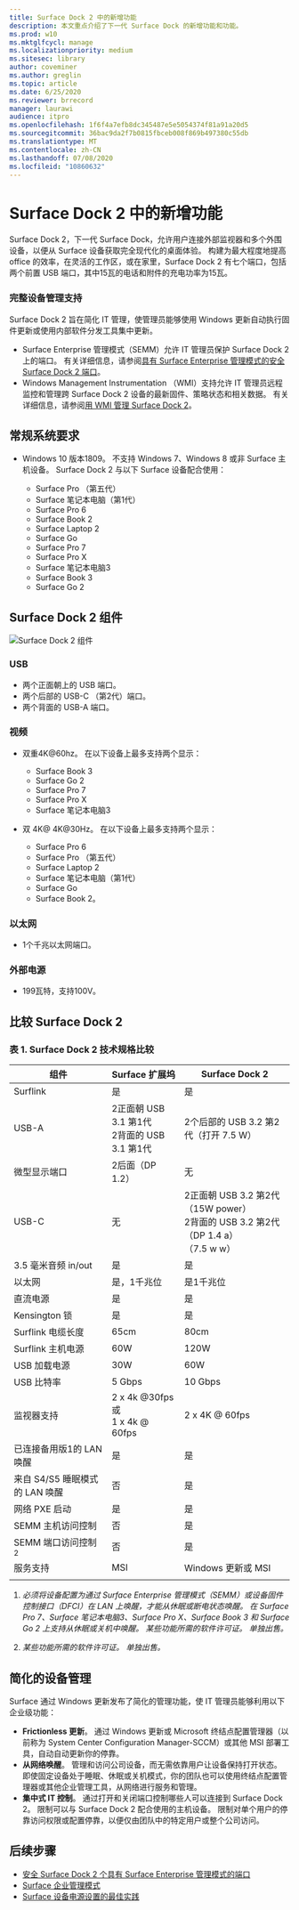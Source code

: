 ```yaml
---
title: Surface Dock 2 中的新增功能
description: 本文重点介绍了下一代 Surface Dock 的新增功能和功能。
ms.prod: w10
ms.mktglfcycl: manage
ms.localizationpriority: medium
ms.sitesec: library
author: coveminer
ms.author: greglin
ms.topic: article
ms.date: 6/25/2020
ms.reviewer: brrecord
manager: laurawi
audience: itpro
ms.openlocfilehash: 1f6f4a7efb8dc345487e5e5054374f81a91a20d5
ms.sourcegitcommit: 36bac9da2f7b0815fbceb008f869b497380c55db
ms.translationtype: MT
ms.contentlocale: zh-CN
ms.lasthandoff: 07/08/2020
ms.locfileid: "10860632"
---
```

# Surface Dock 2 中的新增功能

Surface Dock 2，下一代 Surface Dock，允许用户连接外部监视器和多个外围设备，以便从 Surface 设备获取完全现代化的桌面体验。 构建为最大程度地提高 office 的效率，在灵活的工作区，或在家里，Surface Dock 2 有七个端口，包括两个前置 USB 端口，其中15瓦的电话和附件的充电功率为15瓦。 

### 完整设备管理支持

Surface Dock 2 旨在简化 IT 管理，使管理员能够使用 Windows 更新自动执行固件更新或使用内部软件分发工具集中更新。

- Surface Enterprise 管理模式（SEMM）允许 IT 管理员保护 Surface Dock 2 上的端口。 有关详细信息，请参阅[具有 Surface Enterprise 管理模式的安全 Surface Dock 2 端口](https://techcommunity.microsoft.com/t5/surface-it-pro-blog/secure-surface-dock-2-ports-with-surface-enterprise-management/ba-p/1418999)。
-  Windows Management Instrumentation （WMI）支持允许 IT 管理员远程监控和管理跨 Surface Dock 2 设备的最新固件、策略状态和相关数据。 有关详细信息，请参阅[用 WMI 管理 Surface Dock 2](surface-dock2-wmi.md)。

## 常规系统要求

- Windows 10 版本1809。 不支持 Windows 7、Windows 8 或非 Surface 主机设备。 Surface Dock 2 与以下 Surface 设备配合使用：

  - Surface Pro （第五代）
  - Surface 笔记本电脑（第1代）
  - Surface Pro 6
  - Surface Book 2
  - Surface Laptop 2
  - Surface Go
  - Surface Pro 7
  - Surface Pro X 
  - Surface 笔记本电脑3
  - Surface Book 3
  - Surface Go 2

## Surface Dock 2 组件

![Surface Dock 2 组件](./images/surface-dock2.png)
 
### USB

- 两个正面朝上的 USB 端口。
- 两个后部的 USB-C （第2代）端口。
- 两个背面的 USB-A 端口。 

### 视频
    
- 双重4K@60hz。 在以下设备上最多支持两个显示：

  - Surface Book 3
  - Surface Go 2
  - Surface Pro 7
  - Surface Pro X
  - Surface 笔记本电脑3

- 双 4K@ 4K@30Hz。 在以下设备上最多支持两个显示：

  - Surface Pro 6
  - Surface Pro （第五代）
  - Surface Laptop 2
  - Surface 笔记本电脑（第1代）
  - Surface Go
  - Surface Book 2。

### 以太网

- 1个千兆以太网端口。 

### 外部电源

- 199瓦特，支持100V。


## 比较 Surface Dock 2 

### 表 1.  Surface Dock 2 技术规格比较

|组件|Surface 扩展坞|Surface Dock 2|
|---|---|---|
|Surflink|是|是|
|USB-A|2正面朝 USB 3.1 第1代<br>2背面的 USB 3.1 第1代|2个后部的 USB 3.2 第2代（打开 7.5 W）|
|微型显示端口|2后面（DP 1.2）|无|
|USB-C|无|2正面朝 USB 3.2 第2代<br>（15W power）<br>2背面的 USB 3.2 第2代（DP 1.4 a）<br>（7.5 w w）|
|3.5 毫米音频 in/out|是|是|
|以太网|是，1千兆位|是1千兆位|
|直流电源|是|是|
|Kensington 锁|是|是|
|Surflink 电缆长度|65cm|80cm|
|Surflink 主机电源|60W|120W|
|USB 加载电源|30W|60W|
|USB 比特率|5 Gbps|10 Gbps|
|监视器支持|2 x 4k @30fps 或<br>1 x 4k @ 60fps|2 x 4K @ 60fps|
|已连接备用版1的 LAN 唤醒 <sup></sup>|是|是|
|来自 S4/S5 睡眠模式的 LAN 唤醒|否|是|
|网络 PXE 启动|是|是|
|SEMM 主机访问控制|否|是
|SEMM 端口访问控制 <sup> 2</sup>|否|是|
|服务支持|MSI|Windows 更新或 MSI|
||||

1. *必须将设备配置为通过 Surface Enterprise 管理模式（SEMM）或设备固件控制接口（DFCI）在 LAN 上唤醒，才能从休眠或断电状态唤醒。 在 Surface Pro 7、Surface 笔记本电脑3、Surface Pro X、Surface Book 3 和 Surface Go 2 上支持从休眠或关机中唤醒。  某些功能所需的软件许可证。 单独出售。*

2. *某些功能所需的软件许可证。 单独出售。*

## 简化的设备管理

Surface 通过 Windows 更新发布了简化的管理功能，使 IT 管理员能够利用以下企业级功能：

- **Frictionless 更新**。 通过 Windows 更新或 Microsoft 终结点配置管理器（以前称为 System Center Configuration Manager-SCCM）或其他 MSI 部署工具，自动自动更新你的停靠。 
- **从网络唤醒**。 管理和访问公司设备，而无需依靠用户让设备保持打开状态。 即使固定设备处于睡眠、休眠或关机模式，你的团队也可以使用终结点配置管理器或其他企业管理工具，从网络进行服务和管理。
- **集中式 IT 控制**。 通过打开和关闭端口控制哪些人可以连接到 Surface Dock 2。 限制可以与 Surface Dock 2 配合使用的主机设备。 限制对单个用户的停靠访问权限或配置停靠，以便仅由团队中的特定用户或整个公司访问。

## 后续步骤

- [安全 Surface Dock 2 个具有 Surface Enterprise 管理模式的端口](https://techcommunity.microsoft.com/t5/surface-it-pro-blog/secure-surface-dock-2-ports-with-surface-enterprise-management/ba-p/1418999)
- [Surface 企业管理模式](surface-enterprise-management-mode.md)
- [Surface 设备电源设置的最佳实践](maintain-optimal-power-settings-on-Surface-devices.md)
